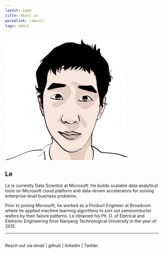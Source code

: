```yaml
---
layout: page
title: About Le
permalink: /about/
tags: about
---
```


<img class="col one right" src="/images/prof_pic_le.jpg">

<h2>Le</h2>

<p>Le is currently Data Scientist at Microsoft. He builds scalable data analytical
tools on Microsoft cloud platform and data-driven accelerators for solving enterprise-level business
problems. 

<p>Prior to joining Microsoft, he worked as a Product
Engineer at Broadcom where he applied machine learning algorithms to sort out semiconductor wafers
by their failure patterns. Le obtained his Ph. D. of Eletrical and Eletronic Engineering from Nanyang Technological
University in the year of 2015. 

<br/>
<hr/>
<br/>
<span class="contacticon center">
	<a href="mailto:yueguoguo1024@gmail.com"><i class="fa fa-envelope-square"></i></a>
	<a href="https://github.com/yueguoguo" target="_blank"><i class="fa fa-github-square"></i></a>
</span>

<div class="col three caption">
  Reach out via email | github | linkedin | Twitter.
</div>
